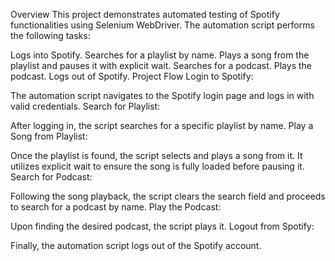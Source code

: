 Overview
This project demonstrates automated testing of Spotify functionalities using Selenium WebDriver. The automation script performs the following tasks:

Logs into Spotify.
Searches for a playlist by name.
Plays a song from the playlist and pauses it with explicit wait.
Searches for a podcast.
Plays the podcast.
Logs out of Spotify.
Project Flow
Login to Spotify:

The automation script navigates to the Spotify login page and logs in with valid credentials.
Search for Playlist:

After logging in, the script searches for a specific playlist by name.
Play a Song from Playlist:

Once the playlist is found, the script selects and plays a song from it.
It utilizes explicit wait to ensure the song is fully loaded before pausing it.
Search for Podcast:

Following the song playback, the script clears the search field and proceeds to search for a podcast by name.
Play the Podcast:

Upon finding the desired podcast, the script plays it.
Logout from Spotify:

Finally, the automation script logs out of the Spotify account.
